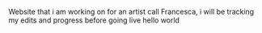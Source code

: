 Website that i am working on for an artist call Francesca, i will be tracking my edits and progress before going live
hello world
